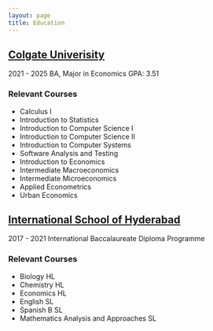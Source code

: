 ```yaml
---
layout: page
title: Education
---
```


## [Colgate Univerisity](https://www.colgate.edu)
2021 - 2025
BA, Major in Economics
GPA: 3.51

### Relevant Courses
- Calculus I
- Introduction to Statistics
- Introduction to Computer Science I
- Introduction to Computer Science II
- Introduction to Computer Systems
- Software Analysis and Testing
- Introduction to Economics
- Intermediate Macroeconomics
- Intermediate Microeconomics
- Applied Econometrics
- Urban Economics

## [International School of Hyderabad](https://www.ishyd.org)
2017 - 2021
International Baccalaureate Diploma Programme

### Relevant Courses
- Biology HL
- Chemistry HL
- Economics HL
- English SL
- Spanish B SL
- Mathematics Analysis and Approaches SL


